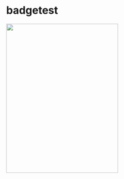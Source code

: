 # badgetest
<img src="https://img.shields.io/badge/Generate%20workflow-blue?link=https%3A%2F%2Fgithub.com%2Fmathworks%2Fadvanced-ci-configuration-examples" width="300" height="400">
